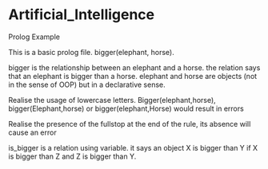 # Artificial_Intelligence
Prolog Example

This is a basic prolog file.
bigger(elephant, horse).

bigger is the relationship between an elephant and a horse. the relation says that an elephant is bigger than a horse.
elephant and horse are objects (not in the sense of OOP) but in a declarative sense.

Realise the usage of lowercase letters.
Bigger(elephant,horse), bigger(Elephant,horse) or bigger(elephant,Horse) would result in errors

Realise the presence of the fullstop at the end of the rule, its absence will cause an error

is_bigger is a relation using variable.
it says an object X is bigger than Y if X is bigger than Z and Z is bigger than Y.
